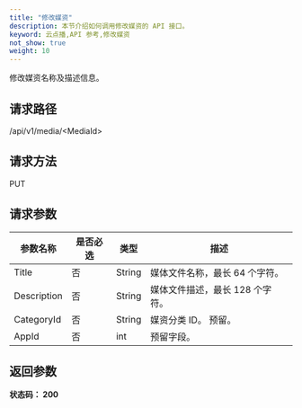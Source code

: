 ```yaml
---
title: "修改媒资"
description: 本节介绍如何调用修改媒资的 API 接口。
keyword: 云点播,API 参考,修改媒资
not_show: true
weight: 10
---
```


修改媒资名称及描述信息。

## 请求路径

/api/v1/media/\<MediaId>

## 请求方法

PUT

## 请求参数

| 参数名称    | 是否必选 | 类型   | 描述                            |
| ----------- | -------- | ------ | ------------------------------- |
| Title       | 否       | String | 媒体文件名称，最长 64 个字符。  |
| Description | 否       | String | 媒体文件描述，最长 128 个字符。 |
| CategoryId  | 否       | String | 媒资分类 ID。 预留。            |
| AppId       | 否       | int    | 预留字段。                      |

## 返回参数

**状态码： 200**


